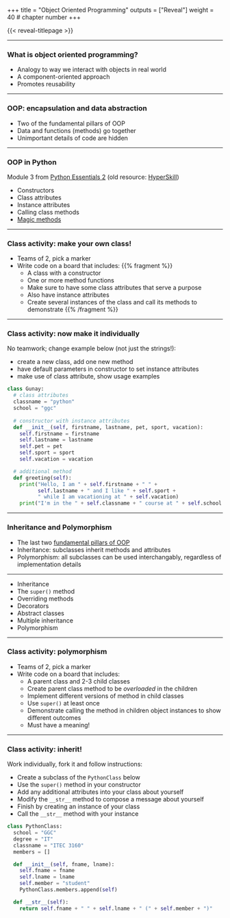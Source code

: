 +++
title = "Object Oriented Programming"
outputs = ["Reveal"]
weight = 40 # chapter number
+++

{{< reveal-titlepage >}}
  
---

### What is object oriented programming?

- Analogy to way we interact with objects in real world
- A component-oriented approach
- Promotes reusability

---

### OOP: encapsulation and data abstraction

- Two of the fundamental pillars of OOP
- Data and functions (methods) go together
- Unimportant details of code are hidden

---

### OOP in Python

Module 3 from [Python Essentials 2](https://skillsforall.com/learningcollections/python?courseLang=en-US) (old resource: [HyperSkill](https://hyperskill.org/knowledge-map/482))
- Constructors
- Class attributes
- Instance attributes
- Calling class methods
- [Magic methods](https://realpython.com/python-magic-methods/)

---

### Class activity: make your own class!

- Teams of 2, pick a marker
- Write code on a board that includes:
{{% fragment %}}
  - A class with a constructor
  - One or more method functions
  - Make sure to have some class attributes that serve a purpose
  - Also have instance attributes
  - Create several instances of the class and call its methods to demonstrate
{{% /fragment %}}

---

### Class activity: now make it individually

No teamwork; change example below (not just the strings!):
- create a new class, add one new method
- have default parameters in constructor to set instance attributes
- make use of class attribute, show usage examples

```python
class Gunay:
  # class attributes
  classname = "python"
  school = "ggc"
  
  # constructor with instance attributes
  def __init__(self, firstname, lastname, pet, sport, vacation):
    self.firstname = firstname
    self.lastname = lastname
    self.pet = pet
    self.sport = sport
    self.vacation = vacation

  # additional method
  def greeting(self):
    print("Hello, I am " + self.firstname + " " + 
          self.lastname + " and I like " + self.sport +
          " while I am vacationing at " + self.vacation)
    print("I'm in the " + self.classname + " course at " + self.school + " like everyone else.")
```

<!--iframe height="500px" width="100%" src="https://repl.it/@cengique/objectoriented-sp22?lite=true#gunay.py" scrolling="no" frameborder="no" allowtransparency="true" allowfullscreen="true" sandbox="allow-forms allow-pointer-lock allow-popups allow-same-origin allow-scripts allow-modals"></iframe-->

---

### Inheritance and Polymorphism

- The last two [fundamental pillars of OOP](https://hyperskill.org/knowledge-map/1212)
- Inheritance: subclasses inherit methods and attributes
- Polymorphism: all subclasses can be used interchangably, regardless of implementation details

---

- Inheritance
- The `super()` method
- Overriding methods
- Decorators
- Abstract classes
- Multiple inheritance
- Polymorphism

---

### Class activity: polymorphism

- Teams of 2, pick a marker
- Write code on a board that includes:
  - A parent class and 2-3 child classes
  - Create parent class method to be *overloaded* in the children
  - Implement different versions of method in child classes
  - Use `super()` at least once
  - Demonstrate calling the method in children object instances to show different outcomes
  - Must have a meaning!

---

### Class activity: inherit!

Work individually, fork it and follow instructions:
- Create a subclass of the `PythonClass` below
- Use the `super()` method in your constructor
- Add any additional attributes into your class about yourself
- Modify the `__str__` method to compose a message about yourself
- Finish by creating an instance of your class
- Call the `__str__` method with your instance

```python
class PythonClass:
  school = "GGC"
  degree = "IT"
  classname = "ITEC 3160"
  members = []

  def __init__(self, fname, lname):
    self.fname = fname
    self.lname = lname
    self.member = "student"
    PythonClass.members.append(self)

  def __str__(self):
    return self.fname + " " + self.lname + " (" + self.member + ")"
```

<!--iframe height="500px" width="100%" src="https://repl.it/@cengique/objectoriented-inheritance-sp22?lite=true" scrolling="no" frameborder="no" allowtransparency="true" allowfullscreen="true" sandbox="allow-forms allow-pointer-lock allow-popups allow-same-origin allow-scripts allow-modals"></iframe-->
